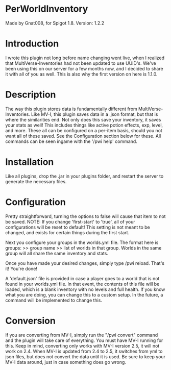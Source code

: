 PerWorldInventory
=================
Made by Gnat008, for Spigot 1.8.
Version: 1.2.2

Introduction
=================
I wrote this plugin not long before name changing went live, when I realized that MultiVerse-Inventories had not been updated to use UUID's. We've been using this on our server for a few months now, and I decided to share it with all of you as well. This is also why the first version on here is 1.1.0.

Description
=================
The way this plugin stores data is fundamentally different from MultiVerse-Inventories. Like MV-I, this plugin saves data in a .json format, but that is where the similarities end. Not only does this save your inventory, it saves your stats as well! This includes things like active potion effects, exp, level, and more. These all can be configured on a per-item basis, should you not want all of these saved. See the Configuration section below for these. All commands can be seen ingame with the '/pwi help' command.

Installation
=================
Like all plugins, drop the .jar in your plugins folder, and restart the server to generate the necessary files.

Configuration
=================
Pretty straightforward, turning the options to false will cause that item to not be saved.
NOTE: If you change 'first-start' to 'true', all of your configurations will be reset to default! This setting is not meant to be changed, and exists for certain things during the first start.


Next you configure your groups in the worlds.yml file. The format here is groups: >> group name >> list of worlds in that group. Worlds in the same group will all share the same inventory and stats.

Once you have made your desired changes, simply type /pwi reload. That's it! You're done!

A 'default.json' file is provided in case a player goes to a world that is not found in your worlds.yml file. In that event, the contents of this file will be loaded, which is a blank inventory with no levels and full health. If you know what you are doing, you can change this to a custom setup. In the future, a command will be implemented to change this.

Conversion
=================
If you are converting from MV-I, simply run the "/pwi convert" command and the plugin will take care of everything. You must have MV-I running for this. Keep in mind, converting only works with MV-I version 2.5, it will not work on 2.4. When MV-I is updated from 2.4 to 2.5, it switches from yml to json files, but does not convert the data until it is used. Be sure to keep your MV-I data around, just in case something does go wrong.
